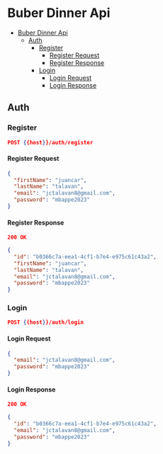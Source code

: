 # Buber Dinner Api

- [Buber Dinner Api](#buber-dinner-api)
  - [Auth](#auth)
    - [Register](#register)
      - [Register Request](#register-request)
      - [Register Response](#register-response)
    - [Login](#login)
      - [Login Request](#login-request)
      - [Login Response](#login-response)

## Auth

### Register

```json
POST {{host}}/auth/register
```

#### Register Request

```json
{
  "firstName": "juancar",
  "lastName": "talavan",
  "email": "jctalavan8@gmail.com",
  "password": "mbappe2023"
}
```

#### Register Response

```json
200 OK
```

```json
{
  "id": "b0366c7a-eea1-4cf1-b7e4-e975c61c43a2",
  "firstName": "juancar",
  "lastName": "talavan",
  "email": "jctalavan8@gmail.com",
  "password": "mbappe2023"
}
```

### Login

```json
POST {{host}}/auth/login
```

#### Login Request

```json
{
  "email": "jctalavan8@gmail.com",
  "password": "mbappe2023"
}
```

#### Login Response

```json
200 OK
```

```json
{
  "id": "b0366c7a-eea1-4cf1-b7e4-e975c61c43a2",
  "email": "jctalavan8@gmail.com",
  "password": "mbappe2023"
}
```
